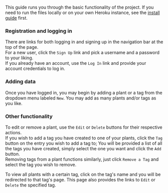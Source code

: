 This guide runs you through the basic functionality of the project. If you need to run the files locally or on your own Heroku instance, see the [install guide](./installguide.md) first.  

### Registration and logging in
There are links for both logging in and signing up in the navigation bar at the top of the page.  
For a new user, click the `Sign Up` link and pick a username and a password to your liking.  
If you already have an account, use the `Log In` link and provide your account credentials to log in.  

### Adding data
Once you have logged in, you may begin by adding a plant or a tag from the dropdown menu labeled `New`. You may add as many plants and/or tags as you like.  

### Other functionality
To edit or remove a plant, use the `Edit` or `Delete` buttons for their respective actions.  
If you wish to add a tag you have created to one of your plants, click the `Tag` button on the entry you wish to add a tag to; You will be provided a list of all the tags you have created, simply select the one you want and click the `Add` button.  
Removing tags from a plant functions similarly, just click `Remove a Tag` and select the tag you wish to remove.  

To view all plants with a certain tag, click on the tag's name and you will be redirected to that tag's page. This page also provides the links to `Edit` or `Delete` the specified tag.
